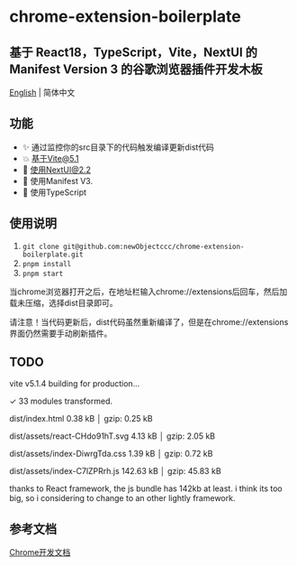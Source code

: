 # chrome-extension-boilerplate

## 基于 React18，TypeScript，Vite，NextUI 的 Manifest Version 3 的谷歌浏览器插件开发木板

[English](https://github.com/newObjectccc/chrome-extension-boilerplate) | 简体中文

## 功能

- ✨ 通过监控你的src目录下的代码触发编译更新dist代码
- 💥 基于Vite@5.1
- 💫 使用NextUI@2.2
- 🧨 使用Manifest V3.
- 💖 使用TypeScript

## 使用说明

1. ```git clone git@github.com:newObjectccc/chrome-extension-boilerplate.git```
2. ```pnpm install```
3. ```pnpm start```

当chrome浏览器打开之后，在地址栏输入chrome://extensions后回车，然后加载未压缩，选择dist目录即可。

请注意！当代码更新后，dist代码虽然重新编译了，但是在chrome://extensions界面仍然需要手动刷新插件。

## TODO

vite v5.1.4 building for production...

✓ 33 modules transformed.

dist/index.html                   0.38 kB │ gzip:  0.25 kB

dist/assets/react-CHdo91hT.svg    4.13 kB │ gzip:  2.05 kB

dist/assets/index-DiwrgTda.css    1.39 kB │ gzip:  0.72 kB

dist/assets/index-C7lZPRrh.js   142.63 kB │ gzip: 45.83 kB

thanks to React framework, the js bundle has 142kb at least. i think its too big, so i considering to change to an other lightly framework.

## 参考文档

[Chrome开发文档](https://developer.chrome.com/docs?hl=zh-cn)
